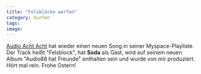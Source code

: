 ```yaml
---
title: "Felsblöcke werfen"
category: Surfen
tags: 
image: 
---
```


[Audio Acht Acht](http://www.myspace.com/audioachtacht) hat wieder einen neuen Song in seiner Myspace-Playliste. Der Track heißt "Felsblock", hat **Soda** als Gast, wird auf seinem neuen Album "Audio88 hat Freunde" enthalten sein und wurde von mir produziert. Hört mal rein. Frohe Ostern!